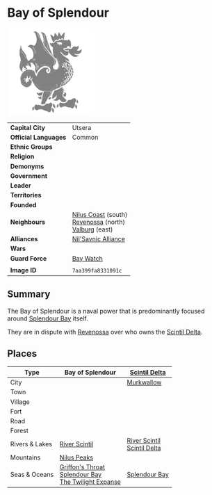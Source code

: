 # Bay of Splendour

<img src="https://raw.githubusercontent.com/jesskelsall/astarus-images/main/symbols/7aa399fa8331091c.png" height="200" />

|||
| --- | --- |
| **Capital City** | Utsera | civilisation.2
| **Official Languages** | Common |
| **Ethnic Groups** | |
| **Religion** | |
| **Demonyms** | |
| **Government** | |
| **Leader** | |
| **Territories** | |
| **Founded** | |
| **Neighbours** | [Nilus Coast](nilus-coast.md) (south)<br>[Revenossa](revenossa.md) (north)<br>[Valburg](valburg.md) (east) |
| **Alliances** | [Nil'Savnic Alliance](../nilsavnic-alliance.md) |
| **Wars** | |
| **Guard Force** | [Bay Watch](../../../organisations/guards/bay-watch.md) |
|||
| **Image ID** | `7aa399fa8331091c` |

## Summary

The Bay of Splendour is a naval power that is predominantly focused around [Splendour Bay](../../../places/topography/seas-oceans/splendour-bay.md) itself.

They are in dispute with [Revenossa](revenossa.md) over who owns the [Scintil Delta](../../../places/topography/rivers-lakes/scintil-delta.md).

## Places

| Type | Bay of Splendour | [Scintil Delta](../../../places/topography/rivers-lakes/scintil-delta.md) |
| --- | --- | --- |
| City | | [Murkwallow](../../../places/settlements/cities/murkwallow.md) |
| Town | | |
| Village | | |
| Fort | | |
| Road | | |
| Forest | | |
| Rivers & Lakes | [River Scintil](../../../places/topography/rivers-lakes/river-scintil.md) | [River Scintil](../../../places/topography/rivers-lakes/river-scintil.md)<br>[Scintil Delta](../../../places/topography/rivers-lakes/scintil-delta.md) |
| Mountains | [Nilus Peaks](../../../places/topography/mountains/nilus-peaks.md) | |
| Seas & Oceans | [Griffon's Throat](../../../places/topography/seas-oceans/griffons-throat.md)<br>[Splendour Bay](../../../places/topography/seas-oceans/splendour-bay.md)<br>[The Twilight Expanse](../../../places/topography/seas-oceans/the-twilight-expanse.md) | [Splendour Bay](../../../places/topography/seas-oceans/splendour-bay.md) |
